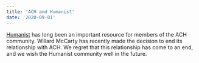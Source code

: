 ```yaml
---
title: 'ACH and Humanist'
date: '2020-09-01'
---
```

[Humanist](https://dhhumanist.org/) has long been an important resource for members of the ACH community. Willard McCarty has recently made the decision to end its relationship with ACH. We regret that this relationship has come to an end, and we wish the Humanist community well in the future.